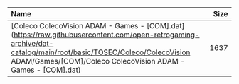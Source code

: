 |Name|Size|
|:---|---:|
|[Coleco ColecoVision ADAM - Games - [COM].dat](https://raw.githubusercontent.com/open-retrogaming-archive/dat-catalog/main/root/basic/TOSEC/Coleco/ColecoVision ADAM/Games/[COM]/Coleco ColecoVision ADAM - Games - [COM].dat)|1637|
